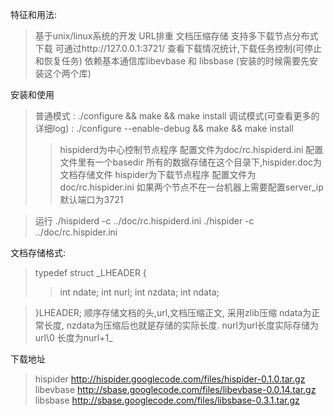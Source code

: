 特征和用法:
> 基于unix/linux系统的开发
> URL排重
> 文档压缩存储
> 支持多下载节点分布式下载
> 可通过http://127.0.0.1:3721/ 查看下载情况统计,下载任务控制(可停止和恢复任务)
> 依赖基本通信库libevbase 和 libsbase (安装的时候需要先安装这个两个库)

安装和使用
> 普通模式 : ./configure  && make && make install
> 调试模式(可查看更多的详细log) : ./configure --enable-debug && make && make install
> > hispiderd为中心控制节点程序 配置文件为doc/rc.hispiderd.ini  配置文件里有一个basedir 所有的数据存储在这个目录下,hispider.doc为文档存储文件
> > hispider为下载节点程序 配置文件为doc/rc.hispider.ini 如果两个节点不在一台机器上需要配置server\_ip 默认端口为3721

> 运行
> ./hispiderd -c ../doc/rc.hispiderd.ini
> ./hispider -c ../doc/rc.hispider.ini

文档存储格式:
> typedef struct _LHEADER
> {
> > int ndate;
> > int nurl;
> > int nzdata;
> > int ndata;

> }LHEADER;
顺序存储文档的头,url,文档压缩正文, 采用zlib压缩 ndata为正常长度, nzdata为压缩后也就是存储的实际长度. nurl为url长度实际存储为url\0 长度为nurl+1_


下载地址
> hispider http://hispider.googlecode.com/files/hispider-0.1.0.tar.gz
> libevbase http://sbase.googlecode.com/files/libevbase-0.0.14.tar.gz
> libsbase http://sbase.googlecode.com/files/libsbase-0.3.1.tar.gz